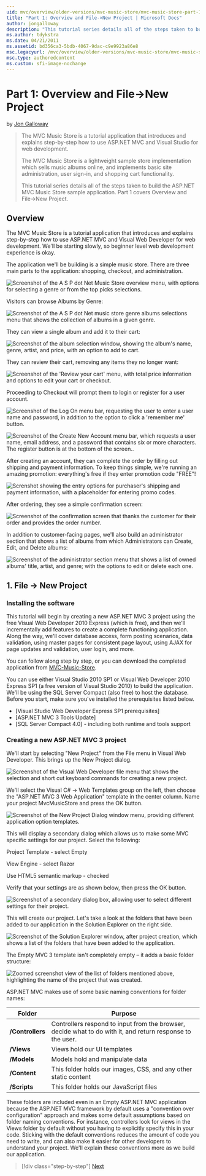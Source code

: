 ```yaml
---
uid: mvc/overview/older-versions/mvc-music-store/mvc-music-store-part-1
title: "Part 1: Overview and File->New Project | Microsoft Docs"
author: jongalloway
description: "This tutorial series details all of the steps taken to build the ASP.NET MVC Music Store sample application. Part 1 covers Overview and File->New Project."
ms.author: tdykstra
ms.date: 04/21/2011
ms.assetid: bd356ca3-5bdb-4067-9dac-c9e9923a86e8
msc.legacyurl: /mvc/overview/older-versions/mvc-music-store/mvc-music-store-part-1
msc.type: authoredcontent
ms.custom: sfi-image-nochange
---
```

# Part 1: Overview and File->New Project

by [Jon Galloway](https://github.com/jongalloway)

> The MVC Music Store is a tutorial application that introduces and explains step-by-step how to use ASP.NET MVC and Visual Studio for web development.  
>   
> The MVC Music Store is a lightweight sample store implementation which sells music albums online, and implements basic site administration, user sign-in, and shopping cart functionality.  
>   
> This tutorial series details all of the steps taken to build the ASP.NET MVC Music Store sample application. Part 1 covers Overview and File-&gt;New Project.

## Overview

The MVC Music Store is a tutorial application that introduces and explains step-by-step how to use ASP.NET MVC and Visual Web Developer for web development. We'll be starting slowly, so beginner level web development experience is okay.

The application we'll be building is a simple music store. There are three main parts to the application: shopping, checkout, and administration.

![Screenshot of the A S P dot Net Music Store overview menu, with options for selecting a genre or from the top picks selections.](mvc-music-store-part-1/_static/image1.jpg)

Visitors can browse Albums by Genre:

![Screenshot of the A S P dot Net music store genre albums selections menu that shows the collection of albums in a given genre.](mvc-music-store-part-1/_static/image2.jpg)

They can view a single album and add it to their cart:

![Screenshot of the album selection window, showing the album's name, genre, artist, and price, with an option to add to cart.](mvc-music-store-part-1/_static/image3.jpg)

They can review their cart, removing any items they no longer want:

![Screenshot of the 'Review your cart' menu, with total price information and options to edit your cart or checkout. ](mvc-music-store-part-1/_static/image4.jpg)

Proceeding to Checkout will prompt them to login or register for a user account.

![Screenshot of the Log On menu bar, requesting the user to enter a user name and password, in addition to the option to click a 'remember me' button.](mvc-music-store-part-1/_static/image1.png)

![Screenshot of the Create New Account menu bar, which requests a user name, email address, and a password that contains six or more characters. The register button is at the bottom of the screen..](mvc-music-store-part-1/_static/image2.png)

After creating an account, they can complete the order by filling out shipping and payment information. To keep things simple, we're running an amazing promotion: everything's free if they enter promotion code "FREE"!

![Screnshot showing the entry options for purchaser's shipping and payment information, with a placeholder for entering promo codes.](mvc-music-store-part-1/_static/image5.jpg)

After ordering, they see a simple confirmation screen:

![Screenshot of the confirmation screen that thanks the customer for their order and provides the order number.](mvc-music-store-part-1/_static/image6.jpg)

In addition to customer-facing pages, we'll also build an administrator section that shows a list of albums from which Administrators can Create, Edit, and Delete albums:

![Screenshot of the administrator section menu that shows a list of owned albums' title, artist, and genre; with the options to edit or delete each one.](mvc-music-store-part-1/_static/image7.jpg)

## 1. File -&gt; New Project

### Installing the software

This tutorial will begin by creating a new ASP.NET MVC 3 project using the free Visual Web Developer 2010 Express (which is free), and then we'll incrementally add features to create a complete functioning application. Along the way, we'll cover database access, form posting scenarios, data validation, using master pages for consistent page layout, using AJAX for page updates and validation, user login, and more.

You can follow along step by step, or you can download the completed application from [MVC-Music-Store](https://github.com/evilDave/MVC-Music-Store).

You can use either Visual Studio 2010 SP1 or Visual Web Developer 2010 Express SP1 (a free version of Visual Studio 2010) to build the application. We'll be using the SQL Server Compact (also free) to host the database. Before you start, make sure you've installed the prerequisites listed below.

- [Visual Studio Web Developer Express SP1 prerequisites]
- [ASP.NET MVC 3 Tools Update]
- [SQL Server Compact 4.0] - including both runtime and tools support

### Creating a new ASP.NET MVC 3 project

We'll start by selecting "New Project" from the File menu in Visual Web Developer. This brings up the New Project dialog.

![Screenshot of the Visual Web Developer file menu that shows the selection and short cut keyboard commands for creating a new project.](mvc-music-store-part-1/_static/image5.png)

We'll select the Visual C# -&gt; Web Templates group on the left, then choose the "ASP.NET MVC 3 Web Application" template in the center column. Name your project MvcMusicStore and press the OK button.

![Screenshot of the New Project Dialog window menu, providing different application option templates.](mvc-music-store-part-1/_static/image8.jpg)

This will display a secondary dialog which allows us to make some MVC specific settings for our project. Select the following:

Project Template - select Empty

View Engine - select Razor

Use HTML5 semantic markup - checked

Verify that your settings are as shown below, then press the OK button.

![Screenshot of a secondary dialog box, allowing user to select different settings for their project.](mvc-music-store-part-1/_static/image9.jpg)

This will create our project. Let's take a look at the folders that have been added to our application in the Solution Explorer on the right side.

![Screenshot of the Solution Explorer window, after project creation, which shows a list of the folders that have been added to the application.](mvc-music-store-part-1/_static/image10.jpg)

The Empty MVC 3 template isn't completely empty – it adds a basic folder structure:

![Zoomed screenshot view of the list of folders mentioned above, highlighting the name of the project that was created.](mvc-music-store-part-1/_static/image6.png)

ASP.NET MVC makes use of some basic naming conventions for folder names:

| **Folder** | **Purpose** |
| --- | --- |
| **/Controllers** | Controllers respond to input from the browser, decide what to do with it, and return response to the user. |
| **/Views** | Views hold our UI templates |
| **/Models** | Models hold and manipulate data |
| **/Content** | This folder holds our images, CSS, and any other static content |
| **/Scripts** | This folder holds our JavaScript files |

These folders are included even in an Empty ASP.NET MVC application because the ASP.NET MVC framework by default uses a "convention over configuration" approach and makes some default assumptions based on folder naming conventions. For instance, controllers look for views in the Views folder by default without you having to explicitly specify this in your code. Sticking with the default conventions reduces the amount of code you need to write, and can also make it easier for other developers to understand your project. We'll explain these conventions more as we build our application.

> [!div class="step-by-step"]
> [Next](mvc-music-store-part-2.md)

